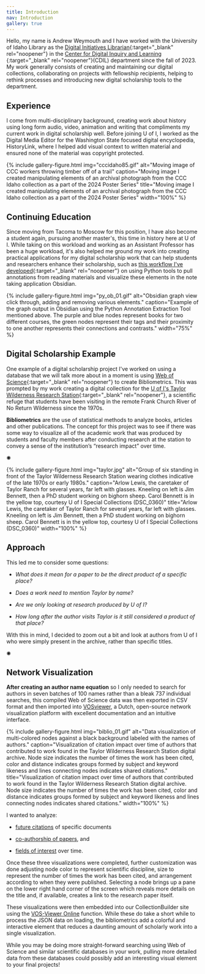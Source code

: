 ```yaml
---
title: Introduction
nav: Introduction
gallery: true
---
```


Hello, my name is Andrew Weymouth and I have worked with the University of Idaho Library as the [Digital Initiatives Librarian](https://www.lib.uidaho.edu/about/people/aweymouth.html){:target="_blank" rel="noopener"} in the [Center for Digital Inquiry and Learning ](https://cdil.lib.uidaho.edu/){:target="_blank" rel="noopener"}(CDIL) department since the fall of 2023. My work generally consists of creating and maintaining our digital collections, collaborating on projects with fellowship recipients, helping to rethink processes and introducing new digital scholarship tools to the department.

## Experience

I come from multi-disciplinary background, creating work about history using long form audio, video, animation and writing that compliments my current work in digital scholarship well. Before joining U of I, I worked as the Digital Media Editor for the Washington State focused digital encyclopedia, HistoryLink, where I helped add visual context to written material and ensured none of the material was copyright protected. 

{% include gallery-figure.html img="cccidaho85.gif" alt="Moving image of CCC workers throwing timber off of a trail" caption="Moving image I created manipulating elements of an archival photograph from the CCC Idaho collection as a part of the 2024 Poster Series" title="Moving image I created manipulating elements of an archival photograph from the CCC Idaho collection as a part of the 2024 Poster Series" width="100%" %}

## Continuing Education

Since moving from Tacoma to Moscow for this position, I have also become a student again, pursuing another master's, this time in history here at U of I. While taking on this workload and working as an Assistant Professor has been a huge workload, it's also helped me ground my work into creating practical applications for my digital scholarship work that can help students and researchers enhance their scholarship, such as [this workflow I've developed](https://aweymo-ui.github.io/python_obsidian/){:target="_blank" rel="noopener"} on using Python tools to pull annotations from reading materials and visualize these elements in the note taking application Obsidian.  

{% include gallery-figure.html img="py_ob_01.gif" alt="Obsidian graph view click through, adding and removing various elements." caption="Example of the graph output in Obsidian using the Python Annotation Extraction Tool mentioned above. The purple and blue nodes represent books for two different courses, the green nodes represent their tags and their proximity to one another represents their connections and contrasts." width="75%" %}

## Digital Scholarship Example

One example of a digital scholarship project I've worked on using a database that we will talk more about in a moment is using [Web of Science](https://www.webofscience.com/wos/woscc/basic-search){:target="_blank" rel="noopener"} to create Bibliometrics. This was prompted by my work creating a digital collection for the [U of I's Taylor Wilderness Research Station](https://www.lib.uidaho.edu/digital/taylor-archive/){:target="_blank" rel="noopener"}, a scientific refuge that students have been visiting in the remote Frank Church River of No Return Wilderness since the 1970s.

**Bibliometrics** are the use of statistical methods to analyze books, articles and other publications. The concept for this project was to see if there was some way to visualize all of the academic work that was produced by students and faculty members after conducting research at the station to convey a sense of the institution’s “research impact” over time. 

<div class="symbol-container">
    <p class="symbol">&#10042;</p>
</div>

{% include gallery-figure.html img="taylor.jpg" alt="Group of six standing in front of the Taylor Wilderness Research Station wearing clothes indicative of the late 1970s or early 1980s." caption="Arlow Lewis, the caretaker of Taylor Ranch for several years, far left with glasses. Kneeling on left is Jim Bennett, then a PhD student working on bighorn sheep. Carol Bennett is in the yellow top, courtesy U of I Special Collections (DSC_0360)" title="Arlow Lewis, the caretaker of Taylor Ranch for several years, far left with glasses. Kneeling on left is Jim Bennett, then a PhD student working on bighorn sheep. Carol Bennett is in the yellow top, courtesy U of I Special Collections (DSC_0360)" width="100%" %}

## Approach

This led me to consider some questions: 

* _What does it mean for a paper to be the direct product of a specific place?_ 

* _Does a work need to mention Taylor by name?_ 

* _Are we only looking at research produced by U of I?_ 

* _How long after the author visits Taylor is it still considered a product of that place?_ 

With this in mind, I decided to zoom out a bit and look at authors from U of I who were simply present in the archive, rather than specific titles.

<div class="symbol-container">
    <p class="symbol">&#10042;</p>
</div>

## Network Visualization

**After creating an author name equation** so I only needed to search for authors in seven batches of 100 names rather than a bleak 737 individual searches, this compiled Web of Science data was then exported in CSV format and then imported into [VOSviewer](https://www.vosviewer.com/), a Dutch, open-source network visualization platform with excellent documentation and an intuitive interface.

{% include gallery-figure.html img="biblio_01.gif" alt="Data visualization of multi-colored nodes against a black background labeled with the names of authors." caption="Visualization of citation impact over time of authors that contributed to work found in the Taylor Wilderness Research Station digital archive. Node size indicates the number of times the work has been cited, color and distance indicates groups formed by subject and keyword likeness and lines connecting nodes indicates shared citations."  title="Visualization of citation impact over time of authors that contributed to work found in the Taylor Wilderness Research Station digital archive. Node size indicates the number of times the work has been cited, color and distance indicates groups formed by subject and keyword likeness and lines connecting nodes indicates shared citations." width="100%" %}

I wanted to analyze: 

* [future citations](https://www.lib.uidaho.edu/digital/taylor-archive/citation.html) of specific documents 

* [co-authorship of papers](https://www.lib.uidaho.edu/digital/taylor-archive/coauthorship.html), and 

* [fields of interest](https://www.lib.uidaho.edu/digital/taylor-archive/keywords.html) over time. 

Once these three visualizations were completed, further customization was done adjusting node color to represent scientific discipline, size to represent the number of times the work has been cited, and arrangement according to when they were published. Selecting a node brings up a pane on the lower right hand corner of the screen which reveals more details on the title and, if available, creates a link to the research paper itself.

These visualizations were then embedded into our CollectionBuilder site using the [VOS-Viewer Online](https://github.com/neesjanvaneck/VOSviewer-Online) function. While these do take a short while to process the JSON data on loading, the bibliometrics add a colorful and interactive element that reduces a daunting amount of scholarly work into a single visualization.

While you may be doing more straight-forward searching using Web of Science and similar scientific databases in your work, pulling more detailed data from these databases could possibly add an interesting visual element to your final projects!